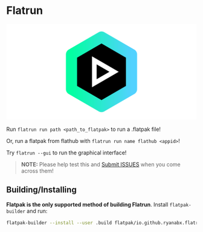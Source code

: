 # Flatrun

![Flatrun](images/social_preview.png)

Run `flatrun run path <path_to_flatpak>` to run a .flatpak file!

Or, run a flatpak from flathub with `flatrun run name flathub <appid>`!

Try `flatrun --gui` to run the graphical interface!

> **NOTE:** Please help test this and [Submit ISSUES](https://github.com/ryanabx/flatrun/issues/new) when you come across them!

## Building/Installing

**Flatpak is the only supported method of building Flatrun**. Install `flatpak-builder` and run:

```sh
flatpak-builder --install --user .build flatpak/io.github.ryanabx.flatrun.yml
```